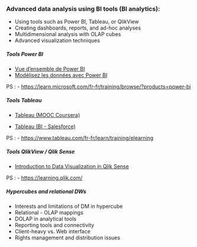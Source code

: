 ### Advanced data analysis using BI tools (BI analytics):

- Using tools such as Power BI, Tableau, or QlikView 
- Creating dashboards, reports, and ad-hoc analyses 
- Multidimensional analysis with OLAP cubes 
- Advanced visualization techniques

##### Tools Power BI
- [Vue d’ensemble de Power BI](https://learn.microsoft.com/fr-fr/training/powerplatform/power-bi)
- [Modélisez les données avec Power BI](https://learn.microsoft.com/fr-fr/training/paths/model-data-power-bi/)

PS : - https://learn.microsoft.com/fr-fr/training/browse/?products=power-bi

##### Tools Tableau
- [Tableau (MOOC Coursera)](https://www.coursera.org/partners/tableau) 
 
- [Tableau (BI - Salesforce)](https://www.tableau.com/fr-fr/learn/training)  

PS : - https://www.tableau.com/fr-fr/learn/training/elearning

##### Tools QlikView / Qlik Sense
 - [Introduction to Data Visualization in Qlik Sense](https://www.coursera.org/learn/introduction-to-data-visualization-in-qlik-sense)
 
PS : - https://learning.qlik.com/

##### Hypercubes and relational DWs
- Interests and limitations of DM in hypercube
- Relational - OLAP mappings
- DOLAP in analytical tools
- Reporting tools and connectivity
- Client-heavy vs. Web interface
- Rights management and distribution issues
